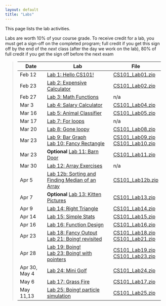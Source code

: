 ```yaml
---
layout: default
title: "Labs"
---
```


This page lists the lab activities.

Labs are worth 10% of your course grade.  To receive credit for a lab, you must get a sign-off on the completed program; full credit if you get this sign off by the end of the *next* class (after the day we work on the lab), 80% of full credit if you get the sign off before the next exam

> Date | Lab | File
> ---- | --- | ----
> Feb 12 | [Lab 1: Hello CS101!](lab01.html)         | [CS101\_Lab01.zip](CS101_Lab01.zip)
> Feb 23 | [Lab 2: Expensive Calculator](lab02.html) | [CS101\_Lab02.zip](CS101_Lab02.zip)
> Feb 27 | [Lab 3: Math Functions](lab03.html)       | n/a
> Mar 3 | [Lab 4: Salary Calculator](lab04.html)    | [CS101\_Lab04.zip](CS101_Lab04.zip)
> Mar 16  | [Lab 5: Animal Classifier](lab05.html)    | [CS101\_Lab05.zip](CS101_Lab05.zip)
> Mar 17 | [Lab 7: For loops](lab07.html)            | n/a
> Mar 20 | [Lab 8: Gone loopy](lab08.html)           | [CS101\_Lab08.zip](CS101_Lab08.zip)
> Mar 23 | [Lab 9: Bar Graph](lab09.html) <br /> [Lab 10: Fancy Rectangle](lab10.html) | [CS101\_Lab09.zip](CS101_Lab09.zip) <br /> [CS101\_Lab10.zip](CS101_Lab10.zip)
> Mar 23 | **Optional** [Lab 11: Barn Door](lab11.html) | [CS101\_Lab11.zip](CS101_Lab11.zip)
> Mar 30| [Lab 12: Array Exercises](lab12.html) | n/a
> Apr 5  | [Lab 12b: Sorting and Finding Median of an Array](lab12b.html) | [CS101\_Lab12b.zip](CS101_Lab12b.zip)
> Apr 7  | **Optional** [Lab 13: Kitten Pictures](lab13.html) | [CS101\_Lab13.zip](CS101_Lab13.zip)
> Apr 9  | [Lab 14: Right Triangle](lab14.html) | [CS101\_Lab14.zip](CS101_Lab14.zip) 
> Apr 14 | [Lab 15: Simple Stats](lab15.html) | [CS101\_Lab15.zip](CS101_Lab15.zip)
> Apr 16 | [Lab 16: Function Design](lab16.html) | [CS101\_Lab16.zip](CS101_Lab16.zip)
> Apr 23 | [Lab 18: Fancy Output](lab18.html) <br> [Lab 21: Boing! revisited](lab21.html) | [CS101\_Lab18.zip](CS101_Lab18.zip) <br> [CS101\_Lab21.zip](CS101_Lab21.zip)
> Apr 28 | [Lab 19: Boing!](lab19.html) <br /> [Lab 23: Boing! with pointers](lab23.html) | [CS101\_Lab19.zip](CS101_Lab19.zip) <br /> [CS101\_Lab23.zip](CS101_Lab23.zip)
> Apr 30, May 4| [Lab 24: Mini Golf](lab24.html) | [CS101\_Lab24.zip](CS101_Lab24.zip)
> May 6  | [Lab 17: Grass Fire](lab17.html) | [CS101\_Lab17.zip](CS101_Lab17.zip)
> May 11,13| [Lab 25: Boing! particle simulation](lab25.html) | [CS101\_Lab25.zip](CS101_Lab25.zip)

<!--
> Oct 31 | [Lab 17: Grass Fire](lab17.html) | [CS101\_Lab17.zip](CS101_Lab17.zip)
> Nov 2  | [Lab 18: Fancy Output](lab18.html)<br>[Lab 19: Boing!](lab19.html) | [CS101\_Lab18.zip](CS101_Lab18.zip)<br>[CS101\_Lab19.zip](CS101_Lab19.zip)
> Nov 7  | [Lab 21: Boing! revisited](lab21.html) | [CS101\_Lab21.zip](CS101_Lab21.zip)
> Nov 9  | [Lab 23: Boing! with pointers](lab23.html) | [CS101\_Lab23.zip](CS101_Lab23.zip)
> Nov 14,16 | [Lab 24: Mini Golf](lab24.html) | [CS101\_Lab24.zip](CS101_Lab24.zip)
> Nov 28,30 | [Lab 25: Boing! particle simulation](lab25.html) | [CS101\_Lab25.zip](CS101_Lab25.zip)
-->

<!-- vim:set wrap: -->
<!-- vim:set linebreak: -->
<!-- vim:set nolist: -->
